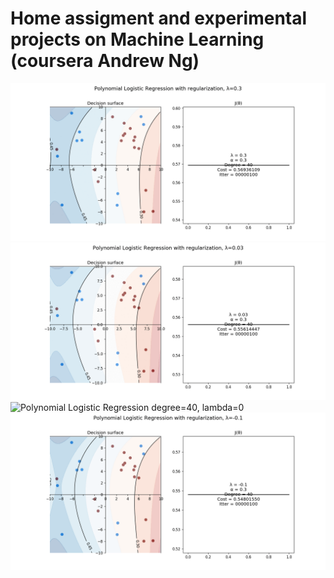 # Home assigment and experimental projects on Machine Learning (coursera Andrew Ng)


![Polynomial Logistic Regression degree=40, lambda=0.3](https://github.com/xtipacko/coursera_ml/blob/master/0.Python/8.polynomial%20logistic%20regression%20with%20regularization/polyclf_regular_lambda_eq_0.3.gif)
![Polynomial Logistic Regression degree=40, lambda=0.03](https://github.com/xtipacko/coursera_ml/blob/master/0.Python/8.polynomial%20logistic%20regression%20with%20regularization/polyclf_regular_lambda_eq_0.03.gif)
![Polynomial Logistic Regression degree=40, lambda=0](https://github.com/xtipacko/coursera_ml/blob/master/0.Python/8.polynomial%20logistic%20regression%20with%20regularization/polyclf_regular_lambda_eq_0.gif)
![Polynomial Logistic Regression degree=40, lambda=0](https://github.com/xtipacko/coursera_ml/blob/master/0.Python/8.polynomial%20logistic%20regression%20with%20regularization/polyclf_regular_lambda_eq_-0.1.gif)

